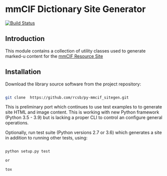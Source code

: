 # mmCIF Dictionary Site Generator

[![Build Status](https://dev.azure.com/rcsb/RCSB%20PDB%20Python%20Projects/_apis/build/status/rcsb.py-mmcif_sitegen?branchName=dev-20201227)](https://dev.azure.com/rcsb/RCSB%20PDB%20Python%20Projects/_build/latest?definitionId=30&branchName=dev-20201227)

## Introduction

This module contains a collection of utility classes used to generate
marked-u content for the [mmCIF Resource Site](mmcif.wwpdb.org)

## Installation

Download the library source software from the project repository:

```bash

git clone  https://github.com/rcsb/py-mmcif_sitegen.git

```

This is preliminary port which continues to use test examples to
to generate site HTML and image content.   This is working
with new Python framework (Python 3.5 - 3.9) but
is lacking a proper CLI to control an configure general operations.

Optionally, run test suite (Python versions 2.7 or 3.6) which generates a site
in addition to running other tests, using:

```bash

python setup.py test

or

tox

```
